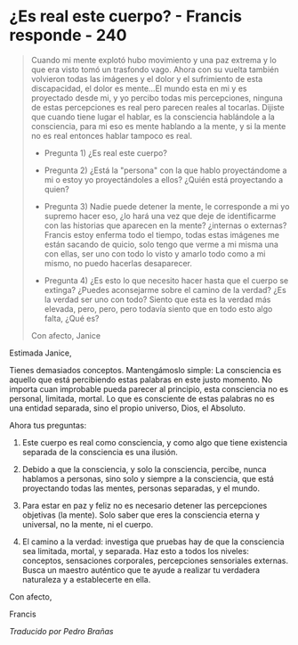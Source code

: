 # ¿Es real este cuerpo? - Francis responde - 240

>Cuando mi mente explotó hubo movimiento y una paz extrema y lo que era visto tomó un trasfondo vago. Ahora con su vuelta también volvieron todas las imágenes y el dolor y el sufrimiento de esta discapacidad, el dolor es mente…El mundo esta en mi y es proyectado desde mi, y yo percibo todas mis percepciones, ninguna de estas percepciones es real pero parecen reales al tocarlas. Dijiste que cuando tiene lugar el hablar, es la consciencia hablándole a la consciencia, para mi eso es mente hablando a la mente, y si la mente no es real entonces hablar tampoco es real.
>
>* Pregunta 1) ¿Es real este cuerpo?
>
>* Pregunta 2) ¿Está la "persona" con la que hablo proyectándome a mi o estoy yo proyectándoles a ellos? ¿Quién está proyectando a quien?
>
>* Pregunta 3) Nadie puede detener la mente, le corresponde a mi yo supremo hacer eso, ¿lo hará una vez que deje de identificarme con las historias que aparecen en la mente? ¿internas o externas? Francis estoy enferma todo el tiempo, todas estas imágenes me están sacando de quicio, solo tengo que verme a mi misma una con ellas, ser uno con todo lo visto y amarlo todo como a mi mismo, no puedo hacerlas desaparecer.
>
>* Pregunta 4) ¿Es esto lo que necesito hacer hasta que el cuerpo se extinga? ¿Puedes aconsejarme sobre el camino de la verdad? ¿Es la verdad ser uno con todo? Siento que esta es la verdad más elevada, pero, pero, pero todavía siento que en todo esto algo falta, ¿Qué es?
>
>Con afecto, Janice

Estimada Janice,

Tienes demasiados conceptos. Mantengámoslo simple: La consciencia es aquello que está percibiendo estas palabras en este justo momento. No importa cuan improbable pueda parecer al principio, esta consciencia no es personal, limitada, mortal. Lo que es consciente de estas palabras no es una entidad separada, sino el propio universo, Dios, el Absoluto.

Ahora tus preguntas:

1. Este cuerpo es real como consciencia, y como algo que tiene existencia separada de la consciencia es una ilusión.

2. Debido a que la consciencia, y solo la consciencia, percibe, nunca hablamos a personas, sino solo y siempre a la consciencia, que está proyectando todas las mentes, personas separadas, y el mundo.

3. Para estar en paz y feliz no es necesario detener las percepciones objetivas (la mente). Solo saber que eres la consciencia eterna y universal, no la mente, ni el cuerpo.

4. El camino a la verdad: investiga que pruebas hay de que la consciencia sea limitada, mortal, y separada. Haz esto a todos los niveles: conceptos, sensaciones corporales, percepciones sensoriales externas. Busca un maestro auténtico que te ayude a realizar tu verdadera naturaleza y a establecerte en ella.

Con afecto,

Francis

_Traducido por Pedro Brañas_